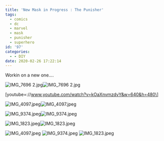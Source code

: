 ```yaml
---
title: 'New Mask in Progress : The Punisher'
tags:
  - comics
  - dc
  - marvel
  - mask
  - punisher
  - superhero
id: '97'
categories:
  - - DIY
date: 2020-02-26 17:22:14
---
```


Workin on a new one….

![IMG_7696 2.jpg](https://techdonecheap.files.wordpress.com/2023/04/97025-b0d7f-img_76962.jpg)![IMG_7696 2.jpg](https://techdonecheap.files.wordpress.com/2023/04/97025-b0d7f-img_76962.jpg)

\[youtube=://www.youtube.com/watch?v=kOaXnvmzdvY&w=640&h=480\]

![IMG_4097.jpeg](https://techdonecheap.files.wordpress.com/2023/04/7db3f-8ec0d-img_4097.jpeg)![IMG_4097.jpeg](https://techdonecheap.files.wordpress.com/2023/04/7db3f-8ec0d-img_4097.jpeg)

![IMG_9374.jpeg](https://techdonecheap.files.wordpress.com/2023/04/2049a-396c1-img_9374.jpeg)![IMG_9374.jpeg](https://techdonecheap.files.wordpress.com/2023/04/2049a-396c1-img_9374.jpeg)

![IMG_1823.jpeg](https://techdonecheap.files.wordpress.com/2023/04/a2259-20214-img_1823.jpeg)![IMG_1823.jpeg](https://techdonecheap.files.wordpress.com/2023/04/a2259-20214-img_1823.jpeg)

![IMG_4097.jpeg](https://techdonecheap.files.wordpress.com/2023/04/7db3f-8ec0d-img_4097.jpeg) ![IMG_9374.jpeg](https://techdonecheap.files.wordpress.com/2023/04/2049a-396c1-img_9374.jpeg) ![IMG_1823.jpeg](https://techdonecheap.files.wordpress.com/2023/04/a2259-20214-img_1823.jpeg)
